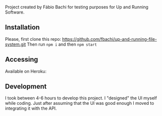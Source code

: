 Project created by Fábio Bachi for testing purposes for Up and Running Software.

## Installation

Please, first clone this repo: https://github.com/fbachi/up-and-running-file-system.git
Then run `npm i` and then `npm start`

## Accessing

Available on Heroku:

## Development

I took between 4-6 hours to develop this project. I "designed" the UI myself while coding. Just after assuming that the UI was good enough I moved to integrating it with the API.